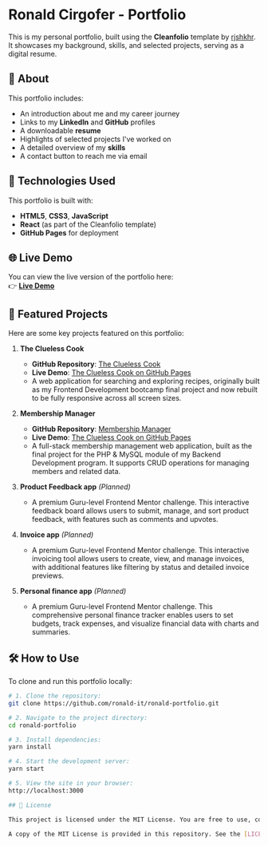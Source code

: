 # Ronald Cirgofer - Portfolio

This is my personal portfolio, built using the **Cleanfolio** template by [rjshkhr](https://github.com/rjshkhr/cleanfolio). It showcases my background, skills, and selected projects, serving as a digital resume.

## 📄 About  
This portfolio includes:
- An introduction about me and my career journey  
- Links to my **LinkedIn** and **GitHub** profiles  
- A downloadable **resume**  
- Highlights of selected projects I've worked on  
- A detailed overview of my **skills**  
- A contact button to reach me via email  

## 🚀 Technologies Used  
This portfolio is built with:
- **HTML5**, **CSS3**, **JavaScript**  
- **React** (as part of the Cleanfolio template)  
- **GitHub Pages** for deployment  

## 🌐 Live Demo
You can view the live version of the portfolio here:  
👉 **[Live Demo](https://ronald-it.github.io/)**  

## 📂 Featured Projects  

Here are some key projects featured on this portfolio:

1. **The Clueless Cook**  
   - **GitHub Repository**: [The Clueless Cook](https://github.com/ronald-it/the-clueless-cook)  
   - **Live Demo**: [The Clueless Cook on GitHub Pages](https://ronald-it.github.io/the-clueless-cook/)  
   - A web application for searching and exploring recipes, originally built as my Frontend Development bootcamp final project and now rebuilt to be fully responsive across all screen sizes.

2. **Membership Manager** 
   - **GitHub Repository**: [Membership Manager](https://github.com/ronald-it/membership-manager)  
   - **Live Demo**: [The Clueless Cook on GitHub Pages](https://membership-manager.onrender.com/) 
   - A full-stack membership management web application, built as the final project for the PHP & MySQL module of my Backend Development program. It supports CRUD operations for managing members and related data.

3. **Product Feedback app** *(Planned)*  
   - A premium Guru-level Frontend Mentor challenge. This interactive feedback board allows users to submit, manage, and sort product feedback, with features such as comments and upvotes.

4. **Invoice app** *(Planned)*  
   - A premium Guru-level Frontend Mentor challenge. This interactive invoicing tool allows users to create, view, and manage invoices, with additional features like filtering by status and detailed invoice previews.

5. **Personal finance app** *(Planned)*  
   - A premium Guru-level Frontend Mentor challenge. This comprehensive personal finance tracker enables users to set budgets, track expenses, and visualize financial data with charts and summaries.

## 🛠 How to Use  

To clone and run this portfolio locally:

```bash
# 1. Clone the repository:
git clone https://github.com/ronald-it/ronald-portfolio.git

# 2. Navigate to the project directory:
cd ronald-portfolio

# 3. Install dependencies:
yarn install

# 4. Start the development server:
yarn start

# 5. View the site in your browser:
http://localhost:3000

## 📄 License

This project is licensed under the MIT License. You are free to use, copy, modify, merge, publish, distribute, sublicense, and/or sell copies of the Software, subject to the conditions listed in the license.  

A copy of the MIT License is provided in this repository. See the [LICENSE](https://github.com/ronald-it/ronald-portfolio/blob/main/LICENSE) file for more details.